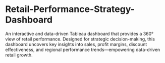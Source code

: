# Retail-Performance-Strategy-Dashboard
An interactive and data-driven Tableau dashboard that provides a 360° view of retail performance. Designed for strategic decision-making, this dashboard uncovers key insights into sales, profit margins, discount effectiveness, and regional performance trends—empowering data-driven retail growth.
